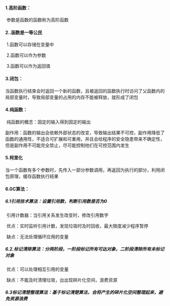 #### 1.高阶函数：

​	参数是函数的函数称为高阶函数

#### 2..函数是一等公民

​	1.函数可以存储在变量中

​	2.函数可以作为参数

​	3.函数可以作为返回值

#### 3.闭包：

​	当函数执行结束会时返回一个新的函数，且被返回的函数执行时访问了父函数内的局部变量时，导致局部变量的占用的内存不能被释放，就形成了闭包

#### 4.纯函数：

​	纯函数的概念：固定的输入得到固定的输出

​	副作用：函数的输出会依赖外部状态的改变，导致输出结果不可控，副作用降低了函数的通用性，不适合可扩展和可重用，并且会给程序的安全隐患带来不确定性，但是副作用不可能完全禁止，尽可能控制他们在可控范围内发生

#### 5.柯里化

​	当一个函数有多个参数时，先传入一部分参数调用，再返回为执行的部分，利用闭包原理，缓存函数执行结果

#### 6.GC算法：

##### 	6.1引用技术算法：设置引用数，判断引用数是否为0

​		引用计数器：当引用关系发生改变时，修改引用数字

​		优点：实时监听引用计数，发现垃圾时及时回收，最大限度减少程序暂停

​		缺点：无法处理循环应用的变量

##### 	6.2.标记清除算法：分两阶段，一阶段标记所有可达对象，二阶段清除所有未标记对象

​		优点：可以处理相互引用的变量

​		缺点：不能及时清理垃圾，出出现碎片化空间，浪费资源

##### 	6.3标记清楚整理算法：基于标记清楚算法，会将产生的碎片化空间整理起来，避免资源浪费

